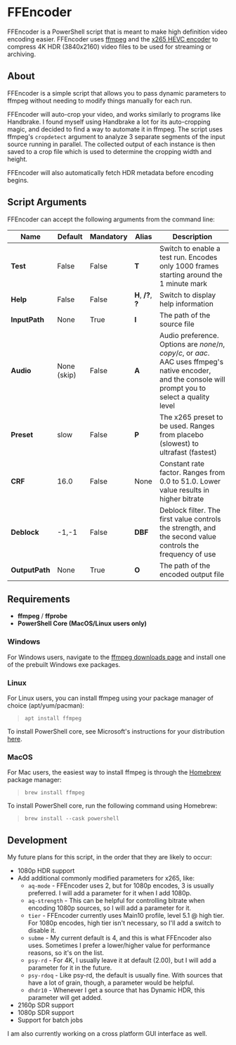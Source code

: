 # FFEncoder

FFEncoder is a PowerShell script that is meant to make high definition video encoding easier. FFEncoder uses [ffmpeg](https://ffmpeg.org/) and the [x265 HEVC encoder](https://x265.readthedocs.io/en/master/index.html) to compress 4K HDR (3840x2160) video files to be used for streaming or archiving.

## About

FFEncoder is a simple script that allows you to pass dynamic parameters to ffmpeg without needing to modify things manually for each run.

FFEncoder will auto-crop your video, and works similarly to programs like Handbrake. I found myself using Handbrake a lot for its auto-cropping magic, and decided to find a way to automate it in ffmpeg. The script uses ffmpeg's `cropdetect` argument to analyze 3 separate segments of the input source running in parallel. The collected output of each instance is then saved to a crop file which is used to determine the cropping width and height.

FFEncoder will also automatically fetch HDR metadata before encoding begins.

## Script Arguments

FFEncoder can accept the following arguments from the command line:

| Name           | Default     | Mandatory | Alias                | Description                                                                                                                                                 |
| -------------- | ----------- | --------- | -------------------- | ----------------------------------------------------------------------------------------------------------------------------------------------------------- |
| **Test**       | False       | False     | **T**                | Switch to enable a test run. Encodes only 1000 frames starting around the 1 minute mark                                                                     |
| **Help**       | False       | False     | **H**, **/?**, **?** | Switch to display help information                                                                                                                          |
| **InputPath**  | None        | True      | **I**                | The path of the source file                                                                                                                                 |
| **Audio**      | None (skip) | False     | **A**                | Audio preference. Options are _none_/_n_, _copy_/_c_, or _aac_. AAC uses ffmpeg's native encoder, and the console will prompt you to select a quality level |
| **Preset**     | slow        | False     | **P**                | The x265 preset to be used. Ranges from placebo (slowest) to ultrafast (fastest)                                                                            |
| **CRF**        | 16.0        | False     | None                 | Constant rate factor. Ranges from 0.0 to 51.0. Lower value results in higher bitrate                                                                        |
| **Deblock**    | -1,-1       | False     | **DBF**              | Deblock filter. The first value controls the strength, and the second value controls the frequency of use                                                   |
| **OutputPath** | None        | True      | **O**                | The path of the encoded output file                                                                                                                         |

## Requirements

- <b>ffmpeg</b> / **ffprobe**
- <b>PowerShell Core (MacOS/Linux users only)</b>

### **Windows**

For Windows users, navigate to the [ffmpeg downloads page](https://ffmpeg.org/download.html#build-windows) and install one of the prebuilt Windows exe packages.

### **Linux**

For Linux users, you can install ffmpeg using your package manager of choice (apt/yum/pacman):

> `apt install ffmpeg`

To install PowerShell core, see Microsoft's instructions for your distribution [here](https://docs.microsoft.com/en-us/powershell/scripting/install/installing-powershell-core-on-linux?view=powershell-7.1).

### **MacOS**

For Mac users, the easiest way to install ffmpeg is through the [Homebrew](https://brew.sh/) package manager:

> `brew install ffmpeg`

To install PowerShell core, run the following command using Homebrew:

> `brew install --cask powershell`

## Development

My future plans for this script, in the order that they are likely to occur:

- 1080p HDR support
- Add additional commonly modified parameters for x265, like:
  - `aq-mode` - FFEncoder uses 2, but for 1080p encodes, 3 is usually preferred. I will add a parameter for it when I add 1080p.
  - `aq-strength` - This can be helpful for controlling bitrate when encoding 1080p sources, so I will add a parameter for it.
  - `tier` - FFEncoder currently uses Main10 profile, level 5.1 @ high tier. For 1080p encodes, high tier isn't necessary, so I'll add a switch to disable it.
  - `subme` - My current default is 4, and this is what FFEncoder also uses. Sometimes I prefer a lower/higher value for performance reasons, so it's on the list.
  - `psy-rd` - For 4K, I usually leave it at default (2.00), but I will add a parameter for it in the future.
  - `psy-rdoq` - Like psy-rd, the default is usually fine. With sources that have a lot of grain, though, a parameter would be helpful.
  - `dhdr10` - Whenever I get a source that has Dynamic HDR, this parameter will get added.
- 2160p SDR support
- 1080p SDR support
- Support for batch jobs

I am also currently working on a cross platform GUI interface as well. 